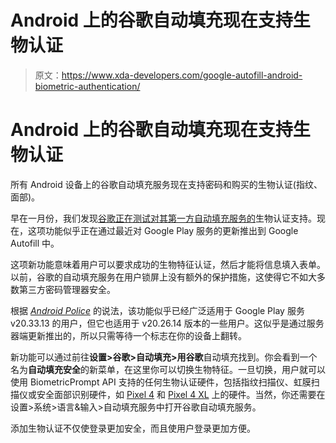 # Android 上的谷歌自动填充现在支持生物认证

> 原文：<https://www.xda-developers.com/google-autofill-android-biometric-authentication/>

# Android 上的谷歌自动填充现在支持生物认证

所有 Android 设备上的谷歌自动填充服务现在支持密码和购买的生物认证(指纹、面部)。

早在一月份，我们发现[谷歌正在测试对其第一方自动填充服务的](https://www.xda-developers.com/google-autofill-biometric-authentication-passwords-payments/)生物认证支持。现在，这项功能似乎正在通过最近对 Google Play 服务的更新推出到 Google Autofill 中。

这项新功能意味着用户可以要求成功的生物特征认证，然后才能将信息填入表单。以前，谷歌的自动填充服务在用户锁屏上没有额外的保护措施，这使得它不如大多数第三方密码管理器安全。

根据 *[Android Police](https://www.androidpolice.com/2020/08/20/google-autofill-on-android-can-require-biometric-authentication-now/)* 的说法，该功能似乎已经广泛适用于 Google Play 服务 v20.33.13 的用户，但它也适用于 v20.26.14 版本的一些用户。这似乎是通过服务器端更新推出的，所以只需等待一个标志在你的设备上翻转。

新功能可以通过前往**设置>谷歌>自动填充>用谷歌**自动填充找到。你会看到一个名为**自动填充安全**的新菜单，在这里你可以切换生物特征。一旦切换，用户就可以使用 BiometricPrompt API 支持的任何生物认证硬件，包括指纹扫描仪、虹膜扫描仪或安全面部识别硬件，如 [Pixel 4](https://forum.xda-developers.com/pixel-4) 和 [Pixel 4 XL](https://forum.xda-developers.com/pixel-4-xl) 上的硬件。当然，你还需要在设置>系统>语言&输入>自动填充服务中打开谷歌自动填充服务。

添加生物认证不仅使登录更加安全，而且使用户登录更加方便。